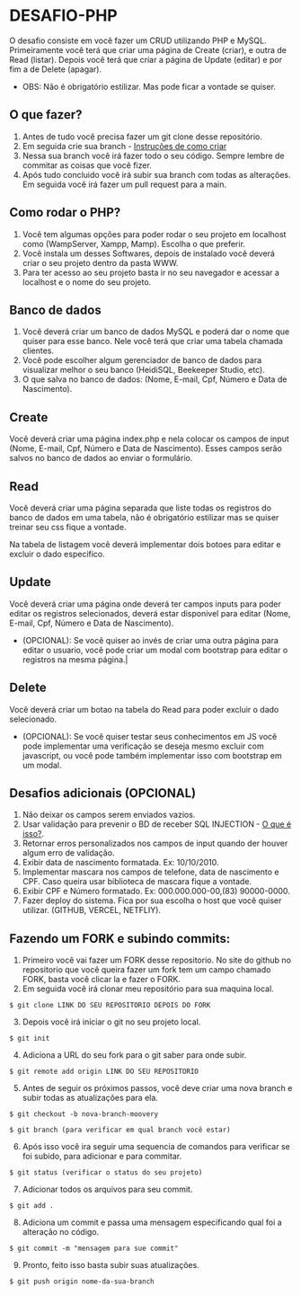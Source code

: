 # DESAFIO-PHP

O desafio consiste em você fazer um CRUD utilizando PHP e MySQL. Primeiramente você terá que criar uma página de Create (criar), e outra de Read (listar). Depois você terá que criar a página de Update (editar) e por fim a de Delete (apagar).

- OBS: Não é obrigatório estilizar. Mas pode ficar a vontade se quiser.

## O que fazer?

1. Antes de tudo você precisa fazer um git clone desse repositório.
2. Em seguida crie sua branch - [Instruções de como criar](https://www.atlassian.com/br/git/tutorials/using-branches/git-checkout)
3. Nessa sua branch você irá fazer todo o seu código. Sempre lembre de commitar as coisas que você fizer.
4. Após tudo concluido você irá subir sua branch com todas as alterações. Em seguida você irá fazer um pull request para a main. 

## Como rodar o PHP?

1. Você tem algumas opções para poder rodar o seu projeto em localhost como (WampServer, Xampp, Mamp). Escolha o que preferir.
2. Você instala um desses Softwares, depois de instalado você deverá criar o seu projeto dentro da pasta WWW.
3. Para ter acesso ao seu projeto basta ir no seu navegador e acessar a localhost e o nome do seu projeto.
## Banco de dados

1. Você deverá criar um banco de dados MySQL e poderá dar o nome que quiser para esse banco. Nele você terá que criar uma tabela chamada clientes.
2. Você pode escolher algum gerenciador de banco de dados para visualizar melhor o seu banco (HeidiSQL, Beekeeper Studio, etc).
3. O que salva no banco de dados: (Nome, E-mail, Cpf, Número e Data de Nascimento).

## Create

Você deverá criar uma página index.php e nela colocar os campos de input (Nome, E-mail, Cpf, Número e Data de Nascimento). Esses campos serão salvos no banco de dados ao enviar o formulário.

## Read

Você deverá criar uma página separada que liste todas os registros do banco de dados em uma tabela, não é obrigatório estilizar mas se quiser treinar seu css fique a vontade.

Na tabela de listagem você deverá implementar dois botoes para editar e excluir o dado especifico.

## Update

Você deverá criar uma página onde deverá ter campos inputs para poder editar os registros selecionados, deverá estar disponivel para editar (Nome, E-mail, Cpf, Número e Data de Nascimento).

- (OPCIONAL): Se você quiser ao invés de criar uma outra página para editar o usuario, você pode criar um modal com bootstrap para editar o registros na mesma página.|

## Delete 

Você deverá criar um botao na tabela do Read para poder excluir o dado selecionado.

- (OPCIONAL): Se você quiser testar seus conhecimentos em JS você pode implementar uma verificação se deseja mesmo excluir com javascript, ou você pode também implementar isso com bootstrap em um modal.

## Desafios adicionais (OPCIONAL)

1. Não deixar os campos serem enviados vazios.
2. Usar validação para prevenir o BD de receber SQL INJECTION - [O que é isso?](https://www.devmedia.com.br/sql-injection/6102).
3. Retornar erros personalizados nos campos de input quando der houver algum erro de validação.
4. Exibir data de nascimento formatada. Ex: 10/10/2010.
5. Implementar mascara nos campos de telefone, data de nascimento e CPF. Caso queira usar biblioteca de mascara fique a vontade.
6. Exibir CPF e Número formatado. Ex: 000.000.000-00,(83) 90000-0000.
7. Fazer deploy do sistema. Fica por sua escolha o host que você quiser utilizar. (GITHUB, VERCEL, NETFLIY).

## Fazendo um FORK e subindo commits:
1. Primeiro você vai fazer um FORK desse repositorio. No site do github no repositorio que você queira fazer um fork tem um campo chamado FORK, basta você clicar la e fazer o FORK. 
2. Em seguida você irá clonar meu repositório para sua maquina local.
```
$ git clone LINK DO SEU REPOSITORIO DEPOIS DO FORK
```
3. Depois você irá iniciar o git no seu projeto local.
```
$ git init
```
4. Adiciona a URL do seu fork para o git saber para onde subir.
```
$ git remote add origin LINK DO SEU REPOSITORIO
```
5. Antes de seguir os próximos passos, você deve criar uma nova branch e subir todas as atualizações para ela.
```
$ git checkout -b nova-branch-moovery
```
``` 
$ git branch (para verificar em qual branch você estar)
```
6. Após isso você ira seguir uma sequencia de comandos para verificar se foi subido, para adicionar e para commitar.
```
$ git status (verificar o status do seu projeto)
```
7. Adicionar todos os arquivos para seu commit.
```
$ git add .
```
8. Adiciona um commit e passa uma mensagem especificando qual foi a alteração no código.
```
$ git commit -m "mensagem para sue commit"
```
9. Pronto, feito isso basta subir suas atualizações.
```
$ git push origin nome-da-sua-branch
```

